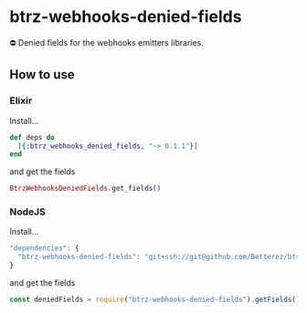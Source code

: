 # btrz-webhooks-denied-fields
:no_entry: Denied fields for the webhooks emitters libraries.

## How to use

### Elixir
Install...
```elixir
def deps do
  [{:btrz_webhooks_denied_fields, "~> 0.1.1"}]
end
```
and get the fields
```elixir
BtrzWebhooksDeniedFields.get_fields()
```

### NodeJS
Install...
```javascript
"dependencies": {
  "btrz-webhooks-denied-fields": "git+ssh://git@github.com/Betterez/btrz-webhooks-denied-fields.git#master"
}
```
and get the fields
```javascript
const deniedFields = require("btrz-webhooks-denied-fields").getFields();
```